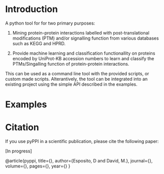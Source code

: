 # Introduction
A python tool for for two primary purposes:

 1) Mining protein-protein interactions labelled with post-translational
 modifications (PTM) and/or signalling function from various databases
 such as KEGG and HPRD.

 2) Provide machine learning and classification functionallity on proteins
 encoded by UniProt-KB accession numbers to learn and classify the
 PTMs/Singalling function of protein-protein interactions.

This can be used as a command line tool with the provided scripts, or custom
made scripts. Alterantively, the tool can be integrated into an existing
project using the simple API described in the examples.

# Examples


# Citation
If you use pyPPI in a scientific publication, please cite the following paper:

[In progress]

@article{pyppi,
 title={},
 author={Esposito, D and David, M.},
 journal={},
 volume={},
 pages={},
 year={}
}
